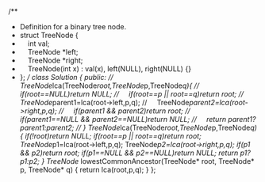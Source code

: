 /**
* Definition for a binary tree node.
* struct TreeNode {
*     int val;
*     TreeNode *left;
*     TreeNode *right;
*     TreeNode(int x) : val(x), left(NULL), right(NULL) {}
* };
*/
class Solution {
public:
// TreeNode*lca(TreeNode*root,TreeNode*p,TreeNode*q){
//     if(root==NULL)return NULL;
//     if(root==p || root==q)return root;
//     TreeNode*parent1=lca(root->left,p,q);
//     TreeNode*parent2=lca(root->right,p,q);
//     if(parent1 && parent2)return root;
//     if(parent1==NULL && parent2==NULL)return NULL;
//     return parent1?parent1:parent2;
// }
TreeNode*lca(TreeNode*root,TreeNode*p,TreeNode*q){
if(!root)return NULL;
if(root==p || root==q)return root;
TreeNode*p1=lca(root->left,p,q);
TreeNode*p2=lca(root->right,p,q);
if(p1 && p2)return root;
if(p1==NULL && p2==NULL)return NULL;
return p1?p1:p2;
}
TreeNode* lowestCommonAncestor(TreeNode* root, TreeNode* p, TreeNode* q) {
return lca(root,p,q);
}
};